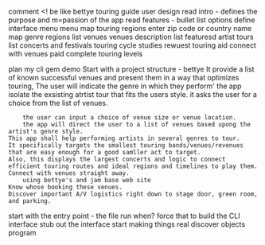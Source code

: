 comment
<! be like bettye touring guide
user design
read intro - defines the purpose and m=passion of the app
read features - bullet list options define interface menu
menu
map touring regions enter zip code or country name
map genre regions
list venues
venues description
list featuresd artist tours
list concerts and festivals
touring cycle studies
rewuest touring aid
connect with venues paid
complete touring levels

plan my cli gem demo
Start with a project structure - bettye
    It provide a list of known successful venues and present them in a way that optimizes touring,
        The user will indicate the genre in which they perform'
        the app isolate the exsisting atrtist tour that fits the users style.
        it asks the user for a choice from the list of venues.
        
        the user can input a choice of venue size or venue location.
        the app will direct the user to a list of venues based upong the artist's genre style.
    This app shall help performing artists in several genres to tour.
    It specifically targets the smallest touring bands/venues/revenues that are easy enough for a good samller act to target.
    Also, this displays the largest concerts and logic to connect efficient touring routes and ideal regions and timelines to play them.
    Connect with venues straight away.
        using bettye's and jam base web site
    Know whose booking these venues.
    Discover important A/V logistics right down to stage door, green room, and parking.

start with the entry point - the file run when?
force that to build the CLI interface
stub out the interface
start making things real
discover objects
program

